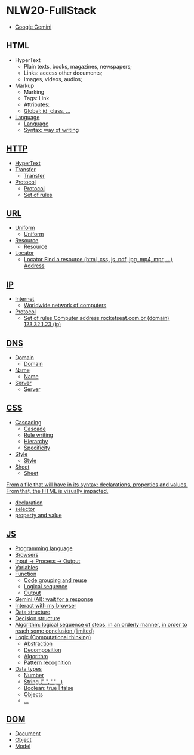 # NLW20-FullStack

- [Google Gemini](https://gemini.google.com/app)

## HTML
- HyperText
    - Plain texts, books, magazines, newspapers;
    - Links: access other documents;
    - Images, videos, audios;
- Markup
    - Marking
    - Tags: <a> Link </a>
    - Attributes: <a href="https://rocketseat.com.br">
    - Global: id, class, ...
- Language
    - Language
    - Syntax: way of writing

## HTTP
- HyperText
- Transfer
    - Transfer
- Protocol
    - Protocol
    - Set of rules

## URL
- Uniform
    - Uniform
- Resource
    - Resource
- Locator
    - Locator
Find a resource (html, css, js, pdf, jpg, mp4, mpr, ...)
Address

## IP
- Internet
  - Worldwide network of computers
- Protocol
  - Set of rules
Computer address
rocketseat.com.br (domain)
123.32.1.23 (ip)

## DNS
- Domain
  - Domain
- Name
  - Name
- Server
  - Server

## CSS

- Cascading
  - Cascade
  - Rule writing
  - Hierarchy
  - Specificity
- Style
  - Style
- Sheet
  - Sheet

From a file that will have in its syntax: declarations, properties and values.
From that, the HTML is visually impacted.

- declaration
- selector
- property and value

## JS
- Programming language
- Browsers
- Input -> Process -> Output
- Variables
- Function
  - Code grouping and reuse
  - Logical sequence
  - Output
- Gemini (AI): wait for a response
- Interact with my browser
- Data structure
- Decision structure
- Algorithm: logical sequence of steps, in an orderly manner, in order to reach some conclusion (limited)
- Logic (Computational thinking)
  - Abstraction
  - Decomposition
  - Algorithm
  - Pattern recognition
- Data types
  - Number
  - String (" ", ' ', ` `)
  - Boolean: true | false
  - Objects
  - ...

## DOM
- Document
- Object
- Model
